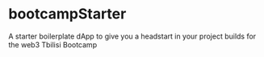 # bootcampStarter
A starter boilerplate dApp to give you a headstart in your project builds for the web3 Tbilisi Bootcamp
